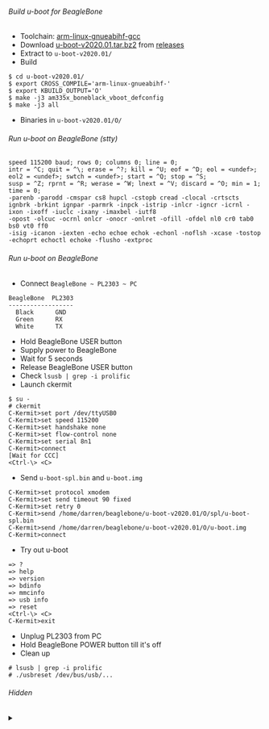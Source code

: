 ###### Build u-boot for BeagleBone

* Toolchain: [arm-linux-gnueabihf-gcc](https://aur.archlinux.org/packages/arm-linux-gnueabihf-gcc/)
* Download [u-boot-v2020.01.tar.bz2](https://gitlab.denx.de/u-boot/u-boot/-/archive/v2020.01/u-boot-v2020.01.tar.bz2) from [releases](https://gitlab.denx.de/u-boot/u-boot/-/tags)
* Extract to `u-boot-v2020.01/`
* Build
```
$ cd u-boot-v2020.01/
$ export CROSS_COMPILE='arm-linux-gnueabihf-'
$ export KBUILD_OUTPUT='O'
$ make -j3 am335x_boneblack_vboot_defconfig
$ make -j3 all
```
* Binaries in `u-boot-v2020.01/O/`

###### Run u-boot on BeagleBone (stty)

```
speed 115200 baud; rows 0; columns 0; line = 0;
intr = ^C; quit = ^\; erase = ^?; kill = ^U; eof = ^D; eol = <undef>; eol2 = <undef>; swtch = <undef>; start = ^Q; stop = ^S;
susp = ^Z; rprnt = ^R; werase = ^W; lnext = ^V; discard = ^O; min = 1; time = 0;
-parenb -parodd -cmspar cs8 hupcl -cstopb cread -clocal -crtscts
ignbrk -brkint ignpar -parmrk -inpck -istrip -inlcr -igncr -icrnl -ixon -ixoff -iuclc -ixany -imaxbel -iutf8
-opost -olcuc -ocrnl onlcr -onocr -onlret -ofill -ofdel nl0 cr0 tab0 bs0 vt0 ff0
-isig -icanon -iexten -echo echoe echok -echonl -noflsh -xcase -tostop -echoprt echoctl echoke -flusho -extproc
```

###### Run u-boot on BeagleBone

* Connect `BeagleBone ~ PL2303 ~ PC`
```
BeagleBone  PL2303
------------------
  Black      GND
  Green      RX
  White      TX
```
* Hold BeagleBone USER button
* Supply power to BeagleBone
* Wait for 5 seconds
* Release BeagleBone USER button
* Check `lsusb | grep -i prolific`
* Launch ckermit
```
$ su -
# ckermit
C-Kermit>set port /dev/ttyUSB0
C-Kermit>set speed 115200
C-Kermit>set handshake none
C-Kermit>set flow-control none
C-Kermit>set serial 8n1
C-Kermit>connect
[Wait for CCC]
<Ctrl-\> <C>
```
* Send `u-boot-spl.bin` and `u-boot.img`
```
C-Kermit>set protocol xmodem
C-Kermit>set send timeout 90 fixed
C-Kermit>set retry 0
C-Kermit>send /home/darren/beaglebone/u-boot-v2020.01/O/spl/u-boot-spl.bin
C-Kermit>send /home/darren/beaglebone/u-boot-v2020.01/O/u-boot.img
C-Kermit>connect
```
* Try out u-boot
```
=> ?
=> help
=> version
=> bdinfo
=> mmcinfo
=> usb info
=> reset
<Ctrl-\> <C>
C-Kermit>exit
```
* Unplug PL2303 from PC
* Hold BeagleBone POWER button till it's off
* Clean up
```
# lsusb | grep -i prolific
# ./usbreset /dev/bus/usb/...
```

###### Hidden

<details><summary>&nbsp;</summary>

```
https://gitlab.denx.de/u-boot/u-boot
Building the Software:
======================

http://infocenter.arm.com/help/index.jsp?topic=/com.arm.doc.set.boards/index.html
./tools/genboardscfg.py -j 3

gitclear

make -j3 vexpress_ca9x4_defconfig

git check-ignore * | xargs file
file * spl/* | grep -v -F -e ASCII -e directory | less -S

find .                      \
-type  f                 -a \
\(                          \
  -iname \*dtb           -o \
  -iname \*bin           -o \
  -iname \*img           -o \
  -iname \*spl           -o \
  -iname \*spl\*bin\*    -o \
  -iname \*spl\*dtb\*    -o \
  -iname \*spl\*img\*    -o \
  -iname \*u-boot        -o \
  -iname \*u-boot\*bin\* -o \
  -iname \*u-boot\*dtb\* -o \
  -iname \*u-boot\*img\* -o \
  -iname mlo\*              \
\)

https://dev.to/rulyrudel/how-to-execute-u-boot-on-qemu-system-arm-2b22
k=./O/u-boot
qemu-system-arm \
  -machine vexpress-a9 \
  -nographic \
  -no-reboot \
  -kernel "$k"

Monitor Commands - Overview:
============================


https://www.qemu.org/docs/master/qemu-doc.html#index-Ctrl_002da-x
Ctrl-a x


https://wiki.archlinux.org/index.php/Working_with_the_serial_console

https://stackoverflow.com/questions/38279621/how-to-send-boot-files-over-uart

http://www.denx.de/wiki/view/DULG/SystemSetup#Section_4.3

http://www.kermitproject.org/onlinebooks/usingckermit3e.pdf
Page 64(74)
8 data bits, No parity, 1 stop bit (8N1)
"SET SERIAL 8N1" == "SET PARITY NONE, SET STOP-BITS 1, SET TERM BYTE 8"


set line /dev/ttyUSB0
set carrier-watch off


robust
set file type bin
set file name lit
set rec pack 1000
set send pack 1000
set window 5


RNDIS

IP & mask

sudo cat /proc/tty/driver/serial

cu \
  --line /dev/ttyUSB0 \
  --parity=none \
  --speed=115200 \
  --debug all \



```

</details>
